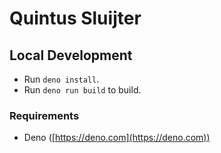# Quintus Sluijter

## Local Development

- Run `deno install`.
- Run `deno run build` to build.

### Requirements

- Deno ([https://deno.com](https://deno.com))
